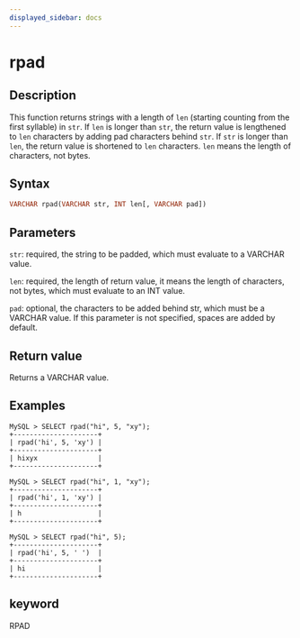 ```yaml
---
displayed_sidebar: docs
---
```


# rpad

## Description

This function returns strings with a length of `len` (starting counting from the first syllable) in `str`. If `len` is longer than `str`, the return value is lengthened to `len` characters by adding pad characters behind `str`.  If `str` is longer than `len`, the return value is shortened to `len` characters. `len` means the length of characters, not bytes.

## Syntax

```Haskell
VARCHAR rpad(VARCHAR str, INT len[, VARCHAR pad])
```

## Parameters

`str`: required, the string to be padded, which must evaluate to a VARCHAR value.

`len`: required, the length of return value, it means the length of characters, not bytes, which must evaluate to an INT value.

`pad`: optional, the characters to be added behind str, which must be a VARCHAR value. If this parameter is not specified, spaces are added by default.

## Return value

Returns a VARCHAR value.

## Examples

```Plain Text
MySQL > SELECT rpad("hi", 5, "xy");
+---------------------+
| rpad('hi', 5, 'xy') |
+---------------------+
| hixyx               |
+---------------------+

MySQL > SELECT rpad("hi", 1, "xy");
+---------------------+
| rpad('hi', 1, 'xy') |
+---------------------+
| h                   |
+---------------------+

MySQL > SELECT rpad("hi", 5);
+---------------------+
| rpad('hi', 5, ' ')  |
+---------------------+
| hi                  |
+---------------------+
```

## keyword

RPAD
